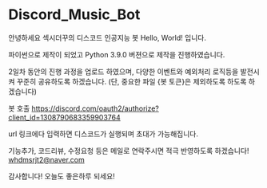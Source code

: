 # Discord_Music_Bot
안녕하세요 섹시더꾸의 디스코드 인공지능 봇 Hello, World! 입니다.

파이썬으로 제작이 되었고 Python 3.9.0 버젼으로 제작을 진행하였습니다.

2일차 동안의 진행 과정을 업로드 하였으며, 다양한 이벤트와 예외처리 로직등을 발전시켜 꾸준히 공유하도록 하겠습니다.
    (단, 중요한 파일 {봇 토큰}은 제외하도록 하도록 하겠습니다)


봇 호출 
https://discord.com/oauth2/authorize?client_id=1308790683359903764

url 링크에다 입력하면 디스코드가 실행되며 초대가 가능해집니다.


기능추가, 코드리뷰, 수정요청 등은 메일로 연락주시면 적극 반영하도록 하겠습니다!
whdmsrjt2@naver.com

감사합니다!
오늘도 좋은하루 되세요!
